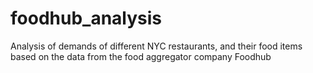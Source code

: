 # foodhub_analysis
Analysis of demands of different NYC restaurants, and their food items based on the data from the food aggregator company Foodhub
